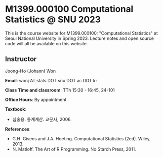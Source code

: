 # M1399.000100 Computational Statistics @ SNU 2023

This is the course website for M1399.000100: "Computational Statistics" at Seoul National University in Spring 2023. Lecture notes and open source code will all be available on this website.

## Instructor 

Joong-Ho (Johann) Won

**Email**: wonj AT stats DOT snu DOT ac DOT kr

**Class Time and classroom**: TTh 15:30 - 16:45, 24-101

**Office Hours**: By appointment.

**Textbook**: 
- 심송용. 통계계산. 교문사, 2006. 


**References**: 
- G.H. Givens and J.A. Hoeting. Computational Statistics (2ed). Wiley, 2013. 
- N. Matloff. The Art of R Programming. No Starch Press, 2011. 

	
